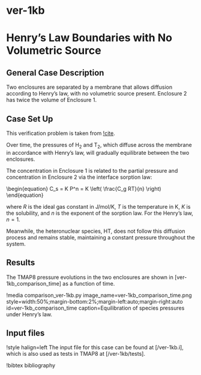 # ver-1kb

# Henry’s Law Boundaries with No Volumetric Source 

## General Case Description

Two enclosures are separated by a membrane that allows diffusion according to Henry’s law, with no volumetric source present. Enclosure 2 has twice the volume of Enclosure 1.

## Case Set Up

This verification problem is taken from [!cite](ambrosek2008verification). 

Over time, the pressures of H$_2$ and T$_2$, which diffuse across the membrane in accordance with Henry’s law, will gradually equilibrate between the two enclosures. 

The concentration in Enclosure 1 is related to the partial pressure and concentration in Enclosure 2 via the interface sorption law:

\begin{equation}
C_s = K P^n = K \left( \frac{C_g RT}{n} \right)
\end{equation}

where $R$ is the ideal gas constant in J/mol/K, $T$ is the temperature in K, $K$ is the solubility, and $n$ is the exponent of the sorption law. For the Henry’s law, $n=1$.

Meanwhile, the heteronuclear species, HT, does not follow this diffusion process and remains stable, maintaining a constant pressure throughout the system.

## Results

The TMAP8 pressure evolutions in the two enclosures are shown in [ver-1kb_comparison_time] as a function of time. 

!media comparison_ver-1kb.py 
       image_name=ver-1kb_comparison_time.png
       style=width:50%;margin-bottom:2%;margin-left:auto;margin-right:auto
       id=ver-1kb_comparison_time
       caption=Equilibration of species pressures under Henry’s law.

## Input files

!style halign=left
The input file for this case can be found at [/ver-1kb.i], which is also used as tests in TMAP8 at [/ver-1kb/tests].

!bibtex bibliography